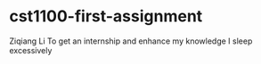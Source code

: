 # cst1100-first-assignment

Ziqiang Li
To get an internship and enhance my knowledge
I sleep excessively
